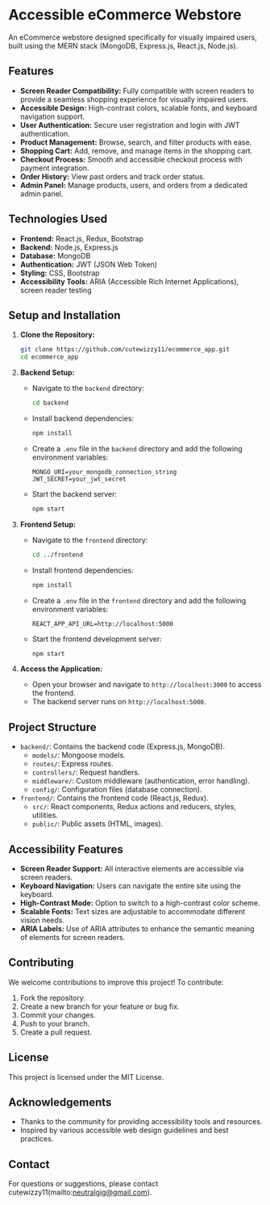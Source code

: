 # Accessible eCommerce Webstore

An eCommerce webstore designed specifically for visually impaired users, built using the MERN stack (MongoDB, Express.js, React.js, Node.js).

## Features

- **Screen Reader Compatibility:** Fully compatible with screen readers to provide a seamless shopping experience for visually impaired users.
- **Accessible Design:** High-contrast colors, scalable fonts, and keyboard navigation support.
- **User Authentication:** Secure user registration and login with JWT authentication.
- **Product Management:** Browse, search, and filter products with ease.
- **Shopping Cart:** Add, remove, and manage items in the shopping cart.
- **Checkout Process:** Smooth and accessible checkout process with payment integration.
- **Order History:** View past orders and track order status.
- **Admin Panel:** Manage products, users, and orders from a dedicated admin panel.

## Technologies Used

- **Frontend:** React.js, Redux, Bootstrap
- **Backend:** Node.js, Express.js
- **Database:** MongoDB
- **Authentication:** JWT (JSON Web Token)
- **Styling:** CSS, Bootstrap
- **Accessibility Tools:** ARIA (Accessible Rich Internet Applications), screen reader testing

## Setup and Installation

1. **Clone the Repository:**

    ```bash
    git clone https://github.com/cutewizzy11/ecommerce_app.git
    cd ecommerce_app
    ```

2. **Backend Setup:**

    - Navigate to the `backend` directory:

        ```bash
        cd backend
        ```

    - Install backend dependencies:

        ```bash
        npm install
        ```

    - Create a `.env` file in the `backend` directory and add the following environment variables:

        ```plaintext
        MONGO_URI=your_mongodb_connection_string
        JWT_SECRET=your_jwt_secret
        ```

    - Start the backend server:

        ```bash
        npm start
        ```

3. **Frontend Setup:**

    - Navigate to the `frontend` directory:

        ```bash
        cd ../frontend
        ```

    - Install frontend dependencies:

        ```bash
        npm install
        ```

    - Create a `.env` file in the `frontend` directory and add the following environment variables:

        ```plaintext
        REACT_APP_API_URL=http://localhost:5000
        ```

    - Start the frontend development server:

        ```bash
        npm start
        ```

4. **Access the Application:**

    - Open your browser and navigate to `http://localhost:3000` to access the frontend.
    - The backend server runs on `http://localhost:5000`.

## Project Structure

- `backend/`: Contains the backend code (Express.js, MongoDB).
    - `models/`: Mongoose models.
    - `routes/`: Express routes.
    - `controllers/`: Request handlers.
    - `middleware/`: Custom middleware (authentication, error handling).
    - `config/`: Configuration files (database connection).
- `frontend/`: Contains the frontend code (React.js, Redux).
    - `src/`: React components, Redux actions and reducers, styles, utilities.
    - `public/`: Public assets (HTML, images).

## Accessibility Features

- **Screen Reader Support:** All interactive elements are accessible via screen readers.
- **Keyboard Navigation:** Users can navigate the entire site using the keyboard.
- **High-Contrast Mode:** Option to switch to a high-contrast color scheme.
- **Scalable Fonts:** Text sizes are adjustable to accommodate different vision needs.
- **ARIA Labels:** Use of ARIA attributes to enhance the semantic meaning of elements for screen readers.

## Contributing

We welcome contributions to improve this project! To contribute:

1. Fork the repository.
2. Create a new branch for your feature or bug fix.
3. Commit your changes.
4. Push to your branch.
5. Create a pull request.

## License

This project is licensed under the MIT License.

## Acknowledgements

- Thanks to the community for providing accessibility tools and resources.
- Inspired by various accessible web design guidelines and best practices.

## Contact

For questions or suggestions, please contact cutewizzy11(mailto:neutralgig@gmail.com).
